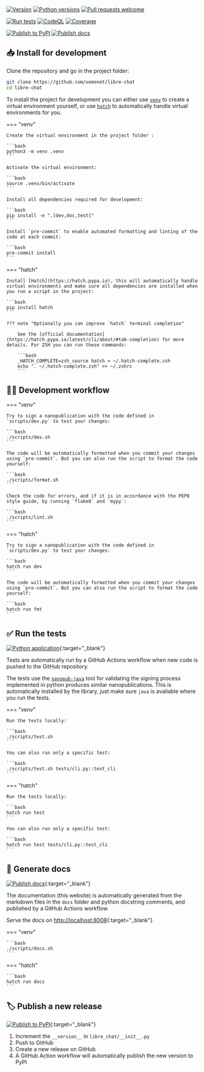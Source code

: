 [![Version](https://img.shields.io/pypi/v/libre-chat)](https://pypi.org/project/libre-chat) [![Python versions](https://img.shields.io/pypi/pyversions/libre-chat)](https://pypi.org/project/libre-chat) [![Pull requests welcome](https://img.shields.io/badge/pull%20requests-welcome-brightgreen)](https://github.com/vemonet/libre-chat/fork)

[![Run tests](https://github.com/vemonet/libre-chat/actions/workflows/tests.yml/badge.svg)](https://github.com/vemonet/libre-chat/actions/workflows/tests.yml) [![CodeQL](https://github.com/vemonet/libre-chat/actions/workflows/codeql-analysis.yml/badge.svg)](https://github.com/vemonet/libre-chat/actions/workflows/codeql-analysis.yml) [![Coverage](https://sonarcloud.io/api/project_badges/measure?project=vemonet_libre-chat&metric=coverage)](https://sonarcloud.io/dashboard?id=vemonet_libre-chat)

[![Publish to PyPI](https://github.com/vemonet/libre-chat/actions/workflows/publish.yml/badge.svg)](https://github.com/vemonet/libre-chat/actions/workflows/publish.yml) [![Publish docs](https://github.com/vemonet/libre-chat/actions/workflows/docs.yml/badge.svg)](https://github.com/vemonet/libre-chat/actions/workflows/docs.yml)



## 📥 Install for development

Clone the repository and go in the project folder:

```bash
git clone https://github.com/vemonet/libre-chat
cd libre-chat
```

To install the project for development you can either use [`venv`](https://docs.python.org/3/library/venv.html) to create a virtual environment yourself, or use [`hatch`](https://hatch.pypa.io) to automatically handle virtual environments for you.

=== "venv"

    Create the virtual environment in the project folder :

    ```bash
    python3 -m venv .venv
    ```

    Activate the virtual environment:

    ```bash
    source .venv/bin/activate
    ```

    Install all dependencies required for development:

    ```bash
    pip install -e ".[dev,doc,test]"
    ```

    Install `pre-commit` to enable automated formatting and linting of the code at each commit:

    ```bash
    pre-commit install
    ```

=== "hatch"

    Install [Hatch](https://hatch.pypa.io), this will automatically handle virtual environments and make sure all dependencies are installed when you run a script in the project:

    ```bash
    pip install hatch
    ```

    ??? note "Optionally you can improve `hatch` terminal completion"

        See the [official documentation](https://hatch.pypa.io/latest/cli/about/#tab-completion) for more details. For ZSH you can run these commands:

        ```bash
        _HATCH_COMPLETE=zsh_source hatch > ~/.hatch-complete.zsh
        echo ". ~/.hatch-complete.zsh" >> ~/.zshrc
        ```


## 🧑‍💻 Development workflow

=== "venv"

    Try to sign a nanopublication with the code defined in `scripts/dev.py` to test your changes:

    ```bash
    ./scripts/dev.sh
    ```

    The code will be automatically formatted when you commit your changes using `pre-commit`. But you can also run the script to format the code yourself:

    ```bash
    ./scripts/format.sh
    ```

    Check the code for errors, and if it is in accordance with the PEP8 style guide, by running `flake8` and `mypy`:

    ```bash
    ./scripts/lint.sh
    ```

=== "hatch"

    Try to sign a nanopublication with the code defined in `scripts/dev.py` to test your changes:

    ```bash
    hatch run dev
    ```

    The code will be automatically formatted when you commit your changes using `pre-commit`. But you can also run the script to format the code yourself:

    ```bash
    hatch run fmt
    ```


## ✅ Run the tests

[![Python application](https://github.com/vemonet/libre-chat/actions/workflows/test.yml/badge.svg)](https://github.com/vemonet/libre-chat/actions/workflows/test.yml){:target="_blank"}

Tests are automatically run by a GitHub Actions workflow when new code is pushed to the GitHub repository.

The tests use the [```nanopub-java```](https://github.com/Nanopublication/nanopub-java) tool for validating the signing process implemented in python produces similar nanopublications. This is automatically installed by the library, just make sure `java` is available where you run the tests.

=== "venv"

	Run the tests locally:

	```bash
	./scripts/test.sh
	```

	You can also run only a specific test:

	```bash
	./scripts/test.sh tests/cli.py::test_cli
	```

=== "hatch"

	Run the tests locally:

	```bash
	hatch run test
	```

	You can also run only a specific test:

	```bash
	hatch run test tests/cli.py::test_cli
	```


## 📖 Generate docs

[![Publish docs](https://github.com/vemonet/libre-chat/actions/workflows/docs.yml/badge.svg)](https://github.com/vemonet/libre-chat/actions/workflows/docs.yml){:target="_blank"}

The documentation (this website) is automatically generated from the markdown files in the `docs` folder and python docstring comments, and published by a GitHub Actions workflow.

Serve the docs on [http://localhost:8008](http://localhost:8008){:target="_blank"}

=== "venv"

    ```bash
    ./scripts/docs.sh
    ```

=== "hatch"

    ```bash
    hatch run docs
    ```


## 🏷️ Publish a new release

[![Publish to PyPI](https://github.com/vemonet/libre-chat/actions/workflows/publish.yml/badge.svg)](https://github.com/vemonet/libre-chat/actions/workflows/publish.yml){:target="_blank"}

1. Increment the `__version__` in `libre_chat/__init__.py`
2. Push to GitHub
3. Create a new release on GitHub
4. A GitHub Action workflow will automatically publish the new version to PyPI
